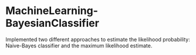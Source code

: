 # MachineLearning-BayesianClassifier
Implemented two different approaches to estimate the likelihood probability: Naive-Bayes classifier and the maximum likelihood estimate. 
